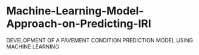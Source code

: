 # Machine-Learning-Model-Approach-on-Predicting-IRI
DEVELOPMENT OF A PAVEMENT CONDITION PREDICTION MODEL USING MACHINE LEARNING 

